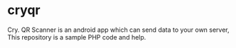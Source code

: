 # cryqr
Cry. QR Scanner is an android app which can send data to your own server, This repository is a sample PHP code and help.
